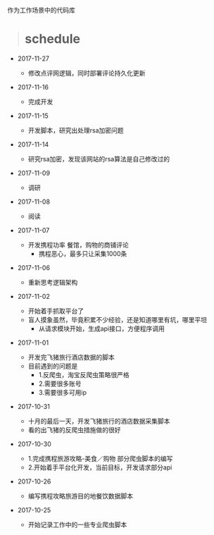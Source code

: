 # 
作为工作场景中的代码库
> # schedule

- 2017-11-27
	- 修改点评网逻辑，同时部署评论持久化更新	 
- 2017-11-16
	- 完成开发 
- 2017-11-15
	- 开发脚本，研究出处理rsa加密问题 
- 2017-11-14
	- 研究rsa加密，发现该网站的rsa算法是自己修改过的
- 2017-11-09
	- 调研	 
- 2017-11-08
	- 阅读 
- 2017-11-07
	- 开发携程功率 餐馆，购物的商铺评论
		- 携程恶心，最多只让采集1000条	 
- 2017-11-06
	- 重新思考逻辑架构
	
- 2017-11-02
	- 开始着手抓取平台了
	- 盲人摸象虽然，毕竟积累不少经验，还是知道哪里有坑，哪里平坦
		- 从请求模块开始，生成api接口，方便程序调用
- 2017-11-01
	- 开发完飞猪旅行酒店数据的脚本
	- 目前遇到的问题是
		- 1.反爬虫，淘宝反爬虫策略很严格
		- 2.需要很多账号
		- 3.需要很多可用ip
- 2017-10-31
	- 十月的最后一天，开发飞猪旅行的酒店数据采集脚本
	- 看的出飞猪的反爬虫措施做的很好
- 2017-10-30
	- 1.完成携程旅游攻略-美食／购物 部分爬虫脚本的编写
	- 2.开始着手平台化开发，当前目标，开发请求部分api
- 2017-10-26
	- 编写携程攻略旅游目的地餐饮数据脚本
- 2017-10-25
	- 开始记录工作中的一些专业爬虫脚本


